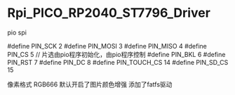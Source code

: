 # Rpi_PICO_RP2040_ST7796_Driver

pio spi

#define PIN_SCK 2
#define PIN_MOSI 3
#define PIN_MISO 4
#define PIN_CS 5 // 片选由pio程序初始化，由pio程序控制
#define PIN_BKL 6
#define PIN_RST 7
#define PIN_DC 8
#define PIN_TOUCH_CS 14
#define PIN_SD_CS 15

像素格式 RGB666
默认开启了图片颜色增强
添加了fatfs驱动
